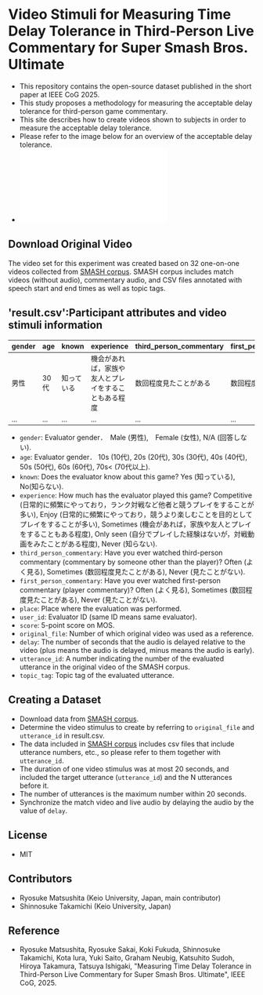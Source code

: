 # Video Stimuli for Measuring Time Delay Tolerance in Third-Person Live Commentary for Super Smash Bros. Ultimate
- This repository contains the open-source dataset published in the short paper at IEEE CoG 2025.
- This study proposes a methodology for measuring the acceptable delay tolerance for third-person game commentary.
- This site describes how to create videos shown to subjects in order to measure the acceptable delay tolerance.
- Please refer to the image below for an overview of the acceptable delay tolerance.
- ![Overview](./overview.pdf)


## Download Original Video
The video set for this experiment was created based on 32 one-on-one videos collected from [SMASH corpus](https://ss-takashi.sakura.ne.jp/corpus/smash/).
SMASH corpus includes match videos (without audio), commentary audio, and CSV files annotated with speech start and end times as well as topic tags.

## 'result.csv':Participant attributes and video stimuli information
| gender | age | known | experience | third_person_commentary | first_person_commentary | place | user_id | score | original_file | delay | utterance_id | topic_tag |
| --- | --- | --- | --- | --- | --- | --- | --- | --- | --- | --- | --- | --- |
| 男性 | 30代 | 知っている | 機会があれば，家族や友人とプレイをすることもある程度 | 数回程度見たことがある | 数回程度見たことがある | 自宅 | user42399_20241205201949-0272 | 3 | MM3 | -1 | 14 | 対戦風景 |
| ... | ... | ... | ... | ... | ... | ... | ... | ... | ... | ... | ... | ... |


- `gender`: Evaluator gender．　Male (男性),　Female (女性), N/A (回答しない).
- `age`: Evaluator gender． 10s (10代), 20s (20代), 30s (30代), 40s (40代), 50s (50代), 60s (60代), 70s< (70代以上).
- `known`: Does the evaluator know about this game? Yes (知っている), No(知らない).
- `experience`: How much has the evaluator played this game? Competitive (日常的に頻繁にやっており，ランク対戦など他者と競うプレイをすることが多い), Enjoy (日常的に頻繁にやっており，競うより楽しむことを目的としてプレイをすることが多い), Sometimes (機会があれば，家族や友人とプレイをすることもある程度), Only seen (自分でプレイした経験はないが，対戦動画をみたことがある程度), Never (知らない). 
- `third_person_commentary`: Have you ever watched third-person commentary (commentary by someone other than the player)? Often (よく見る), Sometimes (数回程度見たことがある), Never (見たことがない).
- `first_person_commentary`: Have you ever watched first-person commentary (player commentary)? Often (よく見る), Sometimes (数回程度見たことがある), Never (見たことがない).
- `place`: Place where the evaluation was performed.
- `user_id`: Evaluator ID (same ID means same evaluator).
- `score`: 5-point score on MOS.
- `original_file`: Number of which original video was used as a reference.
- `delay`: The number of seconds that the audio is delayed relative to the video (plus means the audio is delayed, minus means the audio is early).
- `utterance_id`: A number indicating the number of the evaluated utterance in the original video of the SMASH corpus.
- `topic_tag`: Topic tag of the evaluated utterance.

## Creating a Dataset
- Download data from [SMASH corpus](https://ss-takashi.sakura.ne.jp/corpus/smash/).
- Determine the video stimulus to create by referring to `original_file` and `utterance_id` in result.csv.
- The data included in [SMASH corpus](https://ss-takashi.sakura.ne.jp/corpus/smash/) includes csv files that include utterance numbers, etc., so please refer to them together with `utterance_id`.
- The duration of one video stimulus was at most 20 seconds, and included the target utterance (`utterance_id`) and the N utterances before it.
- The number of utterances is the maximum number within 20 seconds.
- Synchronize the match video and live audio by delaying the audio by the value of `delay`.

## License
- MIT

## Contributors
- Ryosuke Matsushita (Keio University, Japan, main contributor)
- Shinnosuke Takamichi (Keio University, Japan)

## Reference
- Ryosuke Matsushita, Ryosuke Sakai, Koki Fukuda, Shinnosuke Takamichi, Kota Iura, Yuki Saito, Graham Neubig, Katsuhito Sudoh, Hiroya Takamura, Tatsuya Ishigaki, "Measuring Time Delay Tolerance in Third-Person Live Commentary for Super Smash Bros. Ultimate", IEEE CoG, 2025.
